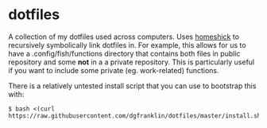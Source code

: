 dotfiles
========

A collection of my dotfiles used across computers.
Uses [homeshick](https://github.com/andsens/homeshick) to recursively symbolically link dotfiles in.
For example, this allows for us to have a .config/fish/functions directory that contains both files in public repository and some **not** in a a private repository.
This is particularly useful if you want to include some private (eg. work-related) functions.

There is a relatively untested install script that you can use to bootstrap this with:

```console
$ bash <(curl https://raw.githubusercontent.com/dgfranklin/dotfiles/master/install.sh)
```
